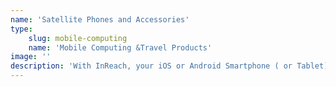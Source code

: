 ```yaml
---
name: 'Satellite Phones and Accessories'
type:
    slug: mobile-computing
    name: 'Mobile Computing &Travel Products'
image: ''
description: 'With InReach, your iOS or Android Smartphone ( or Tablet) can connect to the World-wide Iridium® satellite constellation and send e-mail or texts from anywhere in the world. With our Satellite phones and accessories, you''ll be online even when you''re way, way , way out of cellular coverage.'
---
```

